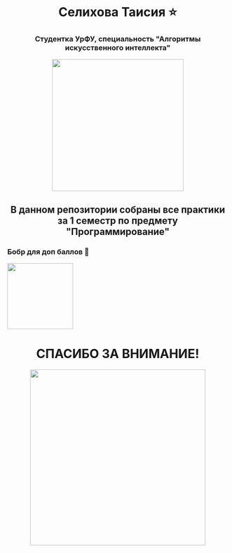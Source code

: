 <h1 align="center">Селихова Таисия ⭐</h1>
<h3 align="center"> Студентка УрФУ, специальность "Алгоритмы искусственного интеллекта" </h3>

<p align="center">
      <img src="https://i.pinimg.com/736x/72/eb/5a/72eb5a580ee9d763bd156094e7ed4e6e.jpg" width="300">

</p>

<h2 align="center"> В данном репозитории собраны все практики за 1 семестр по предмету "Программирование" </h2>



<h3> Бобр для доп баллов 🤘 </h3>
<p>
      <img src="https://i.pinimg.com/736x/72/97/c5/7297c5f45070e64c67b093478d9fc60c.jpg" width="150">

</p>
<h1 align="center">СПАСИБО ЗА ВНИМАНИЕ!</h1>

<p align="center">
      <img src="https://i.pinimg.com/736x/f7/5d/28/f75d28aaf2860200306ba2efc7a8852a.jpg" width="400">

</p>

